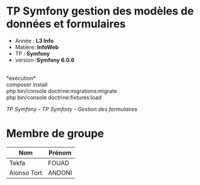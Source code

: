 # TP Symfony gestion des modèles de données et formulaires
- Année : **L3 Info**
- Matière: **InfoWeb**
- TP : **Symfony**
- version :**Symfony 6.0.6**
<br>
*exécution*
<br>
  composer install
  <br> 
  php bin/console doctrine:migrations:migrate
  <br>
  php bin/console doctrine:fixtures:load


*TP Symfony - TP Symfony - Gestion des formulaires*
# Membre de groupe
<table>
  <thead>
    <tr>
      <th>Nom</th>
      <th>Prénom</th>
    </tr>
  </thead>
  <tbody>
    <tr>
      <td>Tekfa</td>
      <td>FOUAD</td>
    </tr>
    <tr>
      <td>Alonso Tort</td>
      <td>ANDONI</td>
    </tr>
  </tbody>
</table>

